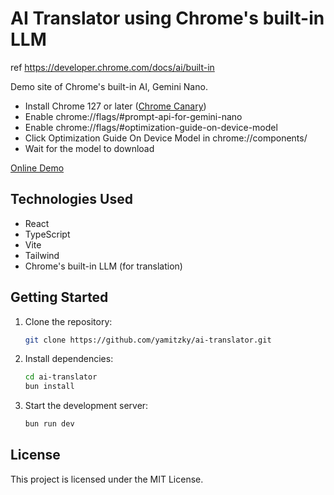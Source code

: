 # AI Translator using Chrome's built-in LLM

ref https://developer.chrome.com/docs/ai/built-in

Demo site of Chrome's built-in AI, Gemini Nano.

- Install Chrome 127 or later ([Chrome Canary](https://www.google.com/chrome/canary/))
- Enable chrome://flags/#prompt-api-for-gemini-nano
- Enable chrome://flags/#optimization-guide-on-device-model
- Click Optimization Guide On Device Model in chrome://components/
- Wait for the model to download

[Online Demo](https://builtin-ai-translator.yamitzky.dev/)

## Technologies Used

- React
- TypeScript
- Vite
- Tailwind
- Chrome's built-in LLM (for translation)

## Getting Started

1. Clone the repository:

   ```bash
   git clone https://github.com/yamitzky/ai-translator.git
   ```

2. Install dependencies:

   ```bash
   cd ai-translator
   bun install
   ```

3. Start the development server:

   ```bash
   bun run dev
   ```

## License

This project is licensed under the MIT License.